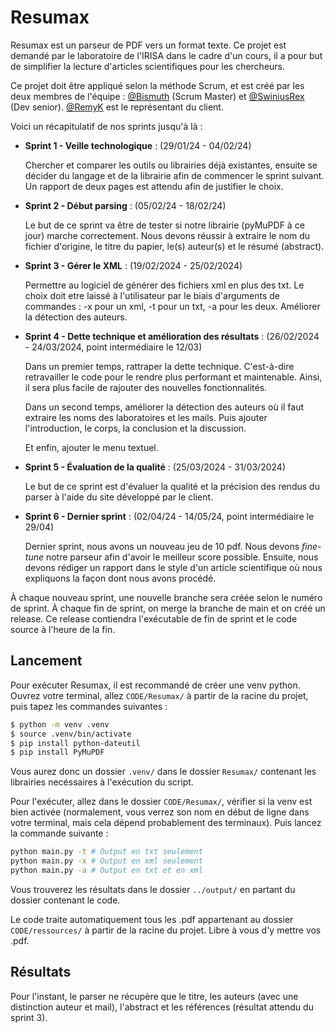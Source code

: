 # Resumax
Resumax est un parseur de PDF vers un format texte.
Ce projet est demandé par le laboratoire de l'IRISA dans le cadre d'un cours, il a pour but de simplifier la lecture d'articles scientifiques pour les chercheurs.

Ce projet doit être appliqué selon la méthode Scrum, et est créé par les deux membres de l'équipe : [@Bismuth](https://github.com/Bismuth10K) (Scrum Master) et [@SwiniusRex](https://github.com/SwiniusRex) (Dev senior). [@RemyK](https://github.com/RemyK) est le représentant du client.

Voici un récapitulatif de nos sprints jusqu'à là :
- **Sprint 1 - Veille technologique** : (29/01/24 - 04/02/24)

    Chercher et comparer les outils ou librairies déjà existantes, ensuite se décider du langage et de la librairie afin de commencer le sprint suivant.
    Un rapport de deux pages est attendu afin de justifier le choix.

- **Sprint 2 - Début parsing** : (05/02/24 - 18/02/24)

    Le but de ce sprint va être de tester si notre librairie (pyMuPDF à ce jour) marche correctement.
    Nous devons réussir à extraire le nom du fichier d'origine, le titre du papier, le(s) auteur(s) et le résumé (abstract).
    
- **Sprint 3 - Gérer le XML** : (19/02/2024 - 25/02/2024)

	Permettre au logiciel de générer des fichiers xml en plus des txt. Le choix doit etre laissé à l'utilisateur par le biais d'arguments de commandes : -x pour un xml, -t pour un txt, -a pour les deux.
	Améliorer la détection des auteurs.

- **Sprint 4 - Dette technique et amélioration des résultats** : (26/02/2024 - 24/03/2024, point intermédiaire le 12/03)

    Dans un premier temps, rattraper la dette technique.
    C'est-à-dire retravailler le code pour le rendre plus performant et maintenable.
    Ainsi, il sera plus facile de rajouter des nouvelles fonctionnalités.
    
    Dans un second temps, améliorer la détection des auteurs où il faut extraire les noms des laboratoires et les mails.
    Puis ajouter l'introduction, le corps, la conclusion et la discussion.

    Et enfin, ajouter le menu textuel.

- **Sprint 5 - Évaluation de la qualité** : (25/03/2024 - 31/03/2024)

    Le but de ce sprint est d'évaluer la qualité et la précision des rendus du parser à l'aide du site développé par le client.

- **Sprint 6 - Dernier sprint** : (02/04/24 - 14/05/24, point intermédiaire le 29/04)

    Dernier sprint, nous avons un nouveau jeu de 10 pdf.
    Nous devons *fine-tune* notre parseur afin d'avoir le meilleur score possible.
    Ensuite, nous devons rédiger un rapport dans le style d'un article scientifique où nous expliquons la façon dont nous avons procédé.

À chaque nouveau sprint, une nouvelle branche sera créée selon le numéro de sprint. À chaque fin de sprint, on merge la branche de main et on créé un release. Ce release contiendra l'exécutable de fin de sprint et le code source à l'heure de la fin.

## Lancement
Pour exécuter Resumax, il est recommandé de créer une venv python.
Ouvrez votre terminal, allez `CODE/Resumax/` à partir de la racine du projet, puis tapez les commandes suivantes :

```bash
$ python -m venv .venv
$ source .venv/bin/activate
$ pip install python-dateutil
$ pip install PyMuPDF
```

Vous aurez donc un dossier `.venv/` dans le dossier `Resumax/` contenant les librairies necéssaires à l'exécution du script.

Pour l'exécuter, allez dans le dossier `CODE/Resumax/`, vérifier si la venv est bien activée (normalement, vous verrez son nom en début de ligne dans votre terminal, mais cela dépend probablement des terminaux).
Puis lancez la commande suivante :

```bash
python main.py -t # Output en txt seulement
python main.py -x # Output en xml seulement
python main.py -a # Output en txt et en xml
```

Vous trouverez les résultats dans le dossier `../output/` en partant du dossier contenant le code.

Le code traite automatiquement tous les .pdf appartenant au dossier `CODE/ressources/` à partir de la racine du projet. 
Libre à vous d'y mettre vos .pdf.

## Résultats
Pour l'instant, le parser ne récupère que le titre, les auteurs (avec une distinction auteur et mail), l'abstract et les références (résultat attendu du sprint 3).


